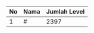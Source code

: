 | No | Nama            | Jumlah Level |
|----|-----------------|--------------|
| 1  | #    |    2397        |
